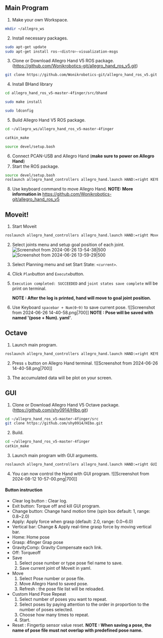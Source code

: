 ## Main Program

1. Make your own Workspace.
~~~bash
mkdir ~/allegro_ws
~~~

2. Install necessary packages.
~~~bash
sudo apt-get update
sudo apt-get install ros-<distro>-visualization-msgs
~~~

3. Clone or Download Allegro Hand V5 ROS package.(https://github.com/Wonikrobotics-git/allegro_hand_ros_v5.git)
~~~bash
git clone https://github.com/Wonikrobotics-git/allegro_hand_ros_v5.git
~~~

4. Install BHand library
~~~bash
cd allegro_hand_ros_v5-master-4finger/src/bhand

sudo make install

sudo ldconfig
~~~

5. Build Allegro Hand V5 ROS package.
~~~bash
cd ~/allegro_ws/allegro_hand_ros_v5-master-4finger

catkin_make

source devel/setup.bash
~~~

6. Connect PCAN-USB and Allegro Hand (**make sure to power on Allegro Hand**)
7. Start the ROS package.
~~~bash
source devel/setup.bash
roslaunch allegro_hand_controllers allegro_hand.launch HAND:=right KEYBOARD:=true
~~~

8. Use keyboard command to move Allegro Hand.
	**NOTE: More information in** https://github.com/Wonikrobotics-git/allegro_hand_ros_v5


## Moveit!

1. Start Moveit
~~~bash
roslaunch allegro_hand_controllers allegro_hand.launch HAND:=right Moveit:=true KEYBOARD:=true
~~~

2. Select joints menu and setup goal position of each joint.
![Screenshot from 2024-06-26 13-54-38|500](https://github.com/user-attachments/assets/a4df8c60-8171-4cc8-90a6-ac2132f7e586)
![Screenshot from 2024-06-26 13-59-29|500](https://github.com/user-attachments/assets/d0b74bfe-05a6-42a2-95ff-7245901e38b8)


3. Select Planning menu and set Start State: `<current>`.

4. Click `Plan`button and `Execute`button.

5. `Execution completed: SUCCEEDED` and `joint states save complete` will be print on terminal.

	**NOTE : After the log is printed, hand will move to goal joint position.**

6. Use Keyboard `spacebar + Num(0~9)` to save current pose.
![[Screenshot from 2024-06-26 14-40-58.png|700]]
	 **NOTE : Pose will be saved with named '(pose + Num). yaml'**.

## Octave

1. Launch main program.
~~~bash
roslaunch allegro_hand_controllers allegro_hand.launch HAND:=right KEYBOARD:=true
~~~

2. Press `s` button on Allegro Hand terminal.
![[Screenshot from 2024-06-26 14-40-58.png|700]]

3. The accumulated data will be plot on your screen.

## GUI

1. Clone or Download Allegro Hand V5 Octave package.(https://github.com/shy0914/HIbo.git)
~~~bash
cd ~/allegro_hand_ros_v5-master-4finger/src
git clone https://github.com/shy0914/HIbo.git

~~~

2. Build.
~~~bash
cd ~/allegro_hand_ros_v5-master-4finger
catkin_make
~~~

3. Launch main program with GUI arguments.
~~~bash
roslaunch allegro_hand_controllers allegro_hand.launch HAND:=right GUI:=true
~~~

4. You can now control the Hand with GUI program.
![[Screenshot from 2024-08-12 10-57-00.png|700]]
#### Button instruction
- Clear log button : Clear log.
- Exit button: Torque off and kill GUI program.
- Change button: Change hand motion time (spin box default: 1, range: 0.8~2.0)
- Apply: Apply force when grasp (default: 2.0, range: 0.0~6.0)
- Vertical bar: Change & Apply real-time grasp force by moving vertical bar.
- Home:  Home pose
- Grasp: 4finger Grap pose
- GravityComp: Gravity Compensate each link.
- Off:  Torqueoff
- Save
	1. Select pose number or type pose fiel name to save.
	2. Save current joint of Moveit in yaml.
- Move
	1. Select Pose number or pose file.
	2. Move Allegro Hand to saved pose.
	3. Refresh : the pose file list will be reloaded.
- Custom Hand Pose Repeat
	1. Select number of poses you want to repeat.
	2. Select poses by paying attention to the order in proportion to the number of poses selected.
	3. Choose how many times to repeat.
	4. Start.
- Reset : Fingertip sensor value reset.
	**NOTE : When saving a pose, the name of pose file must not overlap with predefined pose name.**
